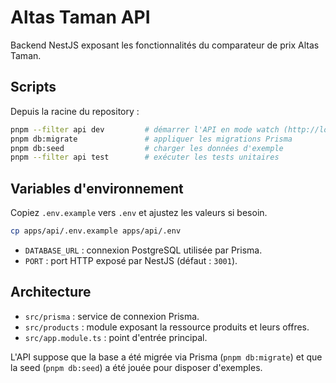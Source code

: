 # Altas Taman API

Backend NestJS exposant les fonctionnalités du comparateur de prix Altas Taman.

## Scripts

Depuis la racine du repository :

```bash
pnpm --filter api dev         # démarrer l'API en mode watch (http://localhost:3001)
pnpm db:migrate               # appliquer les migrations Prisma
pnpm db:seed                  # charger les données d'exemple
pnpm --filter api test        # exécuter les tests unitaires
```

## Variables d'environnement

Copiez `.env.example` vers `.env` et ajustez les valeurs si besoin.

```bash
cp apps/api/.env.example apps/api/.env
```

- `DATABASE_URL` : connexion PostgreSQL utilisée par Prisma.
- `PORT` : port HTTP exposé par NestJS (défaut : `3001`).

## Architecture

- `src/prisma` : service de connexion Prisma.
- `src/products` : module exposant la ressource produits et leurs offres.
- `src/app.module.ts` : point d'entrée principal.

L'API suppose que la base a été migrée via Prisma (`pnpm db:migrate`) et que la seed (`pnpm db:seed`) a été jouée pour disposer d'exemples.
